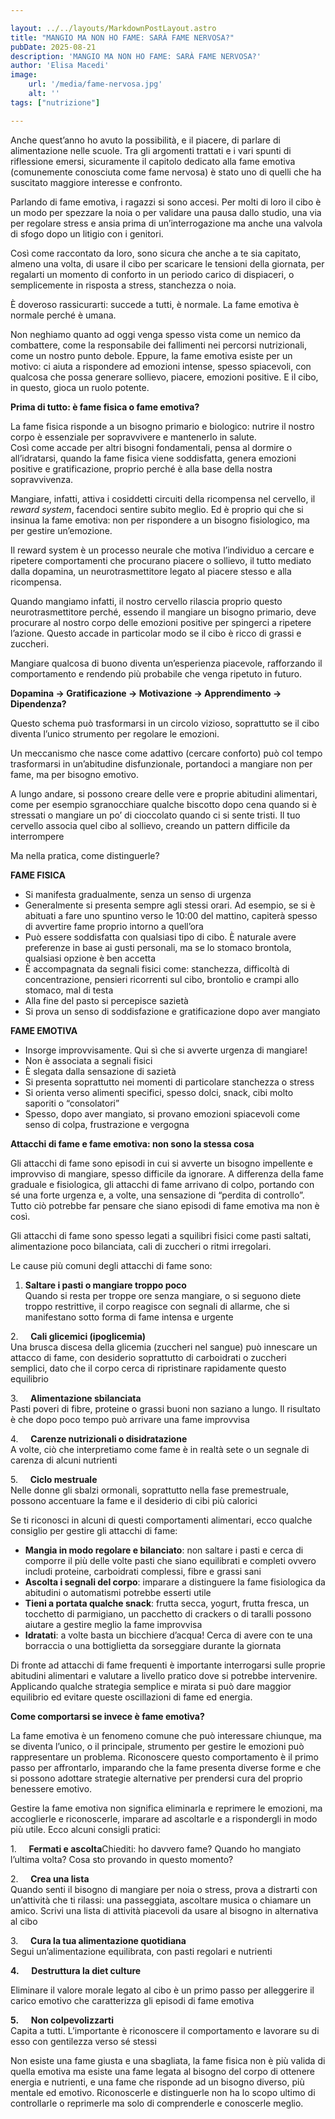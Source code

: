 ```yaml
---

layout: ../../layouts/MarkdownPostLayout.astro
title: "MANGIO MA NON HO FAME: SARÀ FAME NERVOSA?"
pubDate: 2025-08-21
description: 'MANGIO MA NON HO FAME: SARÀ FAME NERVOSA?'
author: 'Elisa Macedi'
image:
    url: '/media/fame-nervosa.jpg'
    alt: ''
tags: ["nutrizione"]

---
```


Anche quest’anno ho avuto la possibilità, e il piacere, di parlare di alimentazione nelle scuole. Tra gli argomenti trattati e i vari spunti di riflessione emersi, sicuramente il capitolo dedicato alla fame emotiva (comunemente conosciuta come fame nervosa) è stato uno di quelli che ha suscitato maggiore interesse e confronto.

Parlando di fame emotiva, i ragazzi si sono accesi. Per molti di loro il cibo è un modo per spezzare la noia o per validare una pausa dallo studio, una via per regolare stress e ansia prima di un’interrogazione ma anche una valvola di sfogo dopo un litigio con i genitori.

Così come raccontato da loro, sono sicura che anche a te sia capitato, almeno una volta, di usare il cibo per scaricare le tensioni della giornata, per regalarti un momento di conforto in un periodo carico di dispiaceri, o semplicemente in risposta a stress, stanchezza o noia.

È doveroso rassicurarti: succede a tutti, è normale. La fame emotiva è normale perché è umana.

Non neghiamo quanto ad oggi venga spesso vista come un nemico da combattere, come la responsabile dei fallimenti nei percorsi nutrizionali, come un nostro punto debole. Eppure, la fame emotiva esiste per un motivo: ci aiuta a rispondere ad emozioni intense, spesso spiacevoli, con qualcosa che possa generare sollievo, piacere, emozioni positive. E il cibo, in questo, gioca un ruolo potente.

**Prima di tutto: è fame fisica o fame emotiva?**

La fame fisica risponde a un bisogno primario e biologico: nutrire il nostro corpo è essenziale per sopravvivere e mantenerlo in salute.  
Così come accade per altri bisogni fondamentali, pensa al dormire o all’idratarsi, quando la fame fisica viene soddisfatta, genera emozioni positive e gratificazione, proprio perché è alla base della nostra sopravvivenza.

Mangiare, infatti, attiva i cosiddetti circuiti della ricompensa nel cervello, il _reward_ _system_, facendoci sentire subito meglio. Ed è proprio qui che si insinua la fame emotiva: non per rispondere a un bisogno fisiologico, ma per gestire un’emozione.

Il reward system è un processo neurale che motiva l’individuo a cercare e ripetere comportamenti che procurano piacere o sollievo, il tutto mediato dalla dopamina, un neurotrasmettitore legato al piacere stesso e alla ricompensa.

Quando mangiamo infatti, il nostro cervello rilascia proprio questo neurotrasmettitore perché, essendo il mangiare un bisogno primario, deve procurare al nostro corpo delle emozioni positive per spingerci a ripetere l’azione. Questo accade in particolar modo se il cibo è ricco di grassi e zuccheri.

Mangiare qualcosa di buono diventa un’esperienza piacevole, rafforzando il comportamento e rendendo più probabile che venga ripetuto in futuro.

**Dopamina → Gratificazione → Motivazione → Apprendimento → Dipendenza?**

Questo schema può trasformarsi in un circolo vizioso, soprattutto se il cibo diventa l’unico strumento per regolare le emozioni.

Un meccanismo che nasce come adattivo (cercare conforto) può col tempo trasformarsi in un’abitudine disfunzionale, portandoci a mangiare non per fame, ma per bisogno emotivo.

A lungo andare, si possono creare delle vere e proprie abitudini alimentari, come per esempio sgranocchiare qualche biscotto dopo cena quando si è stressati o mangiare un po’ di cioccolato quando ci si sente tristi. Il tuo cervello associa quel cibo al sollievo, creando un pattern difficile da interrompere

Ma nella pratica, come distinguerle?

**FAME FISICA**

*   Si manifesta gradualmente, senza un senso di urgenza
*   Generalmente si presenta sempre agli stessi orari. Ad esempio, se si è abituati a fare uno spuntino verso le 10:00 del mattino, capiterà spesso di avvertire fame proprio intorno a quell’ora
*   Può essere soddisfatta con qualsiasi tipo di cibo. È naturale avere preferenze in base ai gusti personali, ma se lo stomaco brontola, qualsiasi opzione è ben accetta
*   È accompagnata da segnali fisici come: stanchezza, difficoltà di concentrazione, pensieri ricorrenti sul cibo, brontolio e crampi allo stomaco, mal di testa
*   Alla fine del pasto si percepisce sazietà
*   Si prova un senso di soddisfazione e gratificazione dopo aver mangiato

**FAME EMOTIVA**

*   Insorge improvvisamente. Qui sì che si avverte urgenza di mangiare!
*   Non è associata a segnali fisici
*   È slegata dalla sensazione di sazietà
*   Si presenta soprattutto nei momenti di particolare stanchezza o stress
*   Si orienta verso alimenti specifici, spesso dolci, snack, cibi molto saporiti o “consolatori”
*   Spesso, dopo aver mangiato, si provano emozioni spiacevoli come senso di colpa, frustrazione e vergogna

**Attacchi di fame e fame emotiva: non sono la stessa cosa**

Gli attacchi di fame sono episodi in cui si avverte un bisogno impellente e improvviso di mangiare, spesso difficile da ignorare. A differenza della fame graduale e fisiologica, gli attacchi di fame arrivano di colpo, portando con sé una forte urgenza e, a volte, una sensazione di “perdita di controllo”. Tutto ciò potrebbe far pensare che siano episodi di fame emotiva ma non è così.

Gli attacchi di fame sono spesso legati a squilibri fisici come pasti saltati, alimentazione poco bilanciata, cali di zuccheri o ritmi irregolari.

Le cause più comuni degli attacchi di fame sono:

1.  **Saltare i pasti o mangiare troppo poco**  
    Quando si resta per troppe ore senza mangiare, o si seguono diete troppo restrittive, il corpo reagisce con segnali di allarme, che si manifestano sotto forma di fame intensa e urgente

2.     **Cali glicemici (ipoglicemia)**  
Una brusca discesa della glicemia (zuccheri nel sangue) può innescare un attacco di fame, con desiderio soprattutto di carboidrati o zuccheri semplici, dato che il corpo cerca di ripristinare rapidamente questo equilibrio

3.     **Alimentazione sbilanciata**  
Pasti poveri di fibre, proteine o grassi buoni non saziano a lungo. Il risultato è che dopo poco tempo può arrivare una fame improvvisa

4.     **Carenze nutrizionali o disidratazione**  
A volte, ciò che interpretiamo come fame è in realtà sete o un segnale di carenza di alcuni nutrienti

5.     **Ciclo mestruale**  
Nelle donne gli sbalzi ormonali, soprattutto nella fase premestruale, possono accentuare la fame e il desiderio di cibi più calorici

Se ti riconosci in alcuni di questi comportamenti alimentari, ecco qualche consiglio per gestire gli attacchi di fame:

*   **Mangia in modo regolare e bilanciato**: non saltare i pasti e cerca di comporre il più delle volte pasti che siano equilibrati e completi ovvero includi proteine, carboidrati complessi, fibre e grassi sani
*   **Ascolta i segnali del corpo**: imparare a distinguere la fame fisiologica da abitudini o automatismi potrebbe esserti utile
*   **Tieni a portata qualche snack**: frutta secca, yogurt, frutta fresca, un tocchetto di parmigiano, un pacchetto di crackers o di taralli possono aiutare a gestire meglio la fame improvvisa
*   **Idratati**: a volte basta un bicchiere d’acqua! Cerca di avere con te una borraccia o una bottiglietta da sorseggiare durante la giornata

Di fronte ad attacchi di fame frequenti è importante interrogarsi sulle proprie abitudini alimentari e valutare a livello pratico dove si potrebbe intervenire. Applicando qualche strategia semplice e mirata si può dare maggior equilibrio ed evitare queste oscillazioni di fame ed energia.

**Come comportarsi se invece è fame emotiva?**

La fame emotiva è un fenomeno comune che può interessare chiunque, ma se diventa l’unico, o il principale, strumento per gestire le emozioni può rappresentare un problema. Riconoscere questo comportamento è il primo passo per affrontarlo, imparando che la fame presenta diverse forme e che si possono adottare strategie alternative per prendersi cura del proprio benessere emotivo.

Gestire la fame emotiva non significa eliminarla e reprimere le emozioni, ma accoglierle e riconoscerle, imparare ad ascoltarle e a rispondergli in modo più utile. Ecco alcuni consigli pratici:

1.     **Fermati e ascolta**Chiediti: ho davvero fame? Quando ho mangiato l’ultima volta? Cosa sto provando in questo momento?

2.     **Crea una lista**  
Quando senti il bisogno di mangiare per noia o stress, prova a distrarti con un’attività che ti rilassi: una passeggiata, ascoltare musica o chiamare un amico. Scrivi una lista di attività piacevoli da usare al bisogno in alternativa al cibo

3.     **Cura la tua alimentazione quotidiana**  
Segui un’alimentazione equilibrata, con pasti regolari e nutrienti

**4.**     **Destruttura la diet culture**

Eliminare il valore morale legato al cibo è un primo passo per alleggerire il carico emotivo che caratterizza gli episodi di fame emotiva

**5.**     **Non colpevolizzarti**  
Capita a tutti. L’importante è riconoscere il comportamento e lavorare su di esso con gentilezza verso sé stessi

Non esiste una fame giusta e una sbagliata, la fame fisica non è più valida di quella emotiva ma esiste una fame legata al bisogno del corpo di ottenere energia e nutrienti, e una fame che risponde ad un bisogno diverso, più mentale ed emotivo. Riconoscerle e distinguerle non ha lo scopo ultimo di controllarle o reprimerle ma solo di comprenderle e conoscerle meglio.